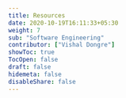 ```yaml
---
title: Resources
date: 2020-10-19T16:11:33+05:30
weight: 7
sub: "Software Engineering"
contributor: ["Vishal Dongre"]
showToc: true
TocOpen: false
draft: false
hidemeta: false
disableShare: false
---
```

